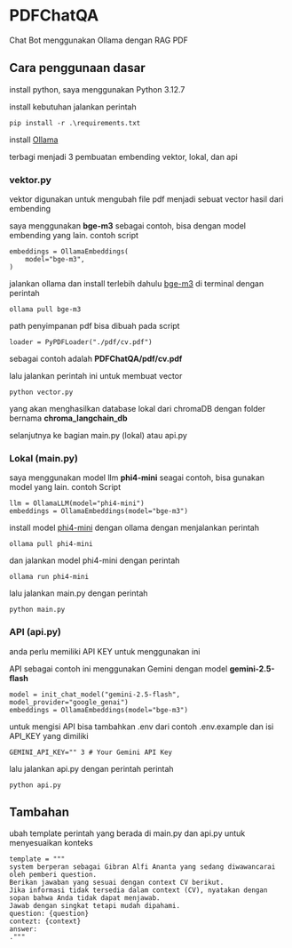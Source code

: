 # PDFChatQA
Chat Bot menggunakan Ollama dengan RAG PDF

## Cara penggunaan dasar
install python, saya menggunakan Python 3.12.7

install kebutuhan jalankan perintah
```
pip install -r .\requirements.txt
```

install [Ollama](https://ollama.com/)

terbagi menjadi 3 pembuatan embending vektor, lokal, dan api

### vektor.py
vektor digunakan untuk mengubah file pdf menjadi sebuat vector hasil dari embending

saya menggunakan **bge-m3** sebagai contoh, bisa dengan model embending yang lain. contoh script
```
embeddings = OllamaEmbeddings(
    model="bge-m3",
)
```

jalankan ollama dan install terlebih dahulu [bge-m3](https://ollama.com/library/bge-m3) di terminal dengan perintah
```
ollama pull bge-m3
```

path penyimpanan pdf bisa dibuah pada script
```
loader = PyPDFLoader("./pdf/cv.pdf")
```
sebagai contoh adalah **PDFChatQA/pdf/cv.pdf**

lalu jalankan perintah ini untuk membuat vector

```
python vector.py
```
yang akan menghasilkan database lokal dari chromaDB dengan folder bernama **chroma_langchain_db**


selanjutnya ke bagian main.py (lokal) atau api.py

### Lokal (main.py)
saya menggunakan model llm **phi4-mini** seagai contoh, bisa gunakan model yang lain. contoh Script 
```
llm = OllamaLLM(model="phi4-mini")
embeddings = OllamaEmbeddings(model="bge-m3")
```

install model [phi4-mini](https://ollama.com/library/phi4-mini) dengan ollama dengan menjalankan perintah
```
ollama pull phi4-mini
```

dan jalankan model phi4-mini dengan perintah

```
ollama run phi4-mini
```

lalu jalankan main.py dengan perintah
```
python main.py
```

### API (api.py)
anda perlu memiliki API KEY untuk menggunakan ini

API sebagai contoh ini menggunakan Gemini dengan model **gemini-2.5-flash**
```
model = init_chat_model("gemini-2.5-flash", model_provider="google_genai")
embeddings = OllamaEmbeddings(model="bge-m3")
```

untuk mengisi API bisa tambahkan .env dari contoh .env.example dan isi API_KEY yang dimiliki

```
GEMINI_API_KEY="" 3 # Your Gemini API Key

```

lalu jalankan api.py dengan perintah perintah
```
python api.py
```


## Tambahan
ubah template perintah yang berada di main.py dan api.py untuk menyesuaikan konteks
```
template = """
system berperan sebagai Gibran Alfi Ananta yang sedang diwawancarai oleh pemberi question.
Berikan jawaban yang sesuai dengan context CV berikut.
Jika informasi tidak tersedia dalam context (CV), nyatakan dengan sopan bahwa Anda tidak dapat menjawab.
Jawab dengan singkat tetapi mudah dipahami.
question: {question}
contezt: {context}
answer:
."""
```
